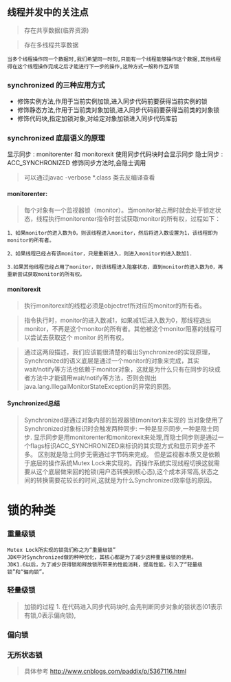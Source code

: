 ## 线程并发中的关注点

> 存在共享数据(临界资源)

> 存在多线程共享数据

```
当多个线程操作同一个数据时,我们希望同一时刻,只能有一个线程能够操作这个数据,其他线程得在这个线程操作完成之后才能进行下一步的操作,这种方式一般称作互斥锁
```

### synchronized 的三种应用方式

- 修饰实例方法,作用于当前实例加锁,进入同步代码前要获得当前实例的锁
- 修饰静态方法,作用于当前类对象加锁,进入同步代码前要获得当前类的对象锁
- 修饰代码块,指定加锁对象,对给定对象加锁进入同步代码库前

### synchronized 底层语义的原理

显示同步 : monitorenter 和 monitorexit 使用同步代码块时会显示同步
隐士同步 : ACC_SYNCHRONIZED 修饰同步方法时,会隐士调用

> 可以通过javac -verbose *.class 类去反编译查看

#### monitorenter:

> 每个对象有一个监视器锁（monitor）。当monitor被占用时就会处于锁定状态，线程执行monitorenter指令时尝试获取monitor的所有权，过程如下：

```
1、如果monitor的进入数为0，则该线程进入monitor，然后将进入数设置为1，该线程即为monitor的所有者。

2、如果线程已经占有该monitor，只是重新进入，则进入monitor的进入数加1.

3.如果其他线程已经占用了monitor，则该线程进入阻塞状态，直到monitor的进入数为0，再重新尝试获取monitor的所有权。
```

#### monitorexit

> 执行monitorexit的线程必须是objectref所对应的monitor的所有者。

> 指令执行时，monitor的进入数减1，如果减1后进入数为0，那线程退出monitor，不再是这个monitor的所有者。其他被这个monitor阻塞的线程可以尝试去获取这个 monitor 的所有权。

> 通过这两段描述，我们应该能很清楚的看出Synchronized的实现原理，Synchronized的语义底层是通过一个monitor的对象来完成，其实wait/notify等方法也依赖于monitor对象，这就是为什么只有在同步的块或者方法中才能调用wait/notify等方法，否则会抛出java.lang.IllegalMonitorStateException的异常的原因。

#### Synchronized总结

> Synchronized是通过对象内部的监视器锁(monitor)来实现的
> 当对象使用了Synchronized对象标识时会触发两种同步:
> 一种是显示同步,一种是隐士同步.
> 显示同步是用monitorenter和monitorexit来处理,而隐士同步则是通过一个flags标识ACC_SYNCHRONIZED来标识的其实现方式和显示同步差不多。
> 区别就是隐士同步无需通过字节码来完成。
> 但是监视器本质又是依赖于底层的操作系统Mutex Lock来实现的。而操作系统实现线程切换这就需要从这个底层做来回的抢锁(用户态转换到核心态),这个成本非常高,状态之间的转换需要花较长的时间,这就是为什么Synchronized效率低的原因。

# 锁的种类

### 重量级锁

```
Mutex Lock所实现的锁我们称之为“重量级锁”  
JDK中对Synchronized做的种种优化，其核心都是为了减少这种重量级锁的使用。  
JDK1.6以后，为了减少获得锁和释放锁所带来的性能消耗，提高性能，引入了“轻量级锁”和“偏向锁”。
```

### 轻量级锁

> 加锁的过程 1. 在代码进入同步代码块时,会先判断同步对象的锁状态(01表示有锁,0表示偏向锁),

### 偏向锁

### 无所状态锁

> 具体参考 <http://www.cnblogs.com/paddix/p/5367116.html>